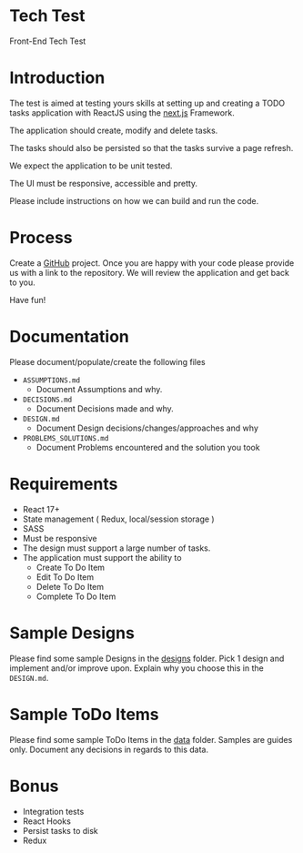 # Tech Test

Front-End Tech Test

# Introduction

The test is aimed at testing yours skills at setting up and creating a TODO tasks application with 
ReactJS using the [next.js](https://nextjs.org/learn/basics/create-nextjs-app) Framework.

The application should create, modify and delete tasks.

The tasks should also be persisted so that the tasks survive a page refresh.

We expect the application to be unit tested.

The UI must be responsive, accessible and pretty.

Please include instructions on how we can build and run the code.

# Process

Create a [GitHub](https://github.com/) project.
Once you are happy with your code please provide us with a link to the repository.
We will review the application and get back to you.

Have fun!

# Documentation
Please document/populate/create the following files
* `ASSUMPTIONS.md`
  * Document Assumptions and why.
* `DECISIONS.md`
  * Document Decisions made and why.
* `DESIGN.md`
  * Document Design decisions/changes/approaches and why
* `PROBLEMS_SOLUTIONS.md`
  * Document Problems encountered and the solution you took

# Requirements

* React 17+
* State management ( Redux, local/session storage )
* SASS
* Must be responsive
* The design must support a large number of tasks.
* The application must support the ability to
  * Create To Do Item
  * Edit To Do Item
  * Delete To Do Item
  * Complete To Do Item

# Sample Designs
Please find some sample Designs in the [designs](designs) folder.
Pick 1 design and implement and/or improve upon.
Explain why you choose this in the `DESIGN.md`.

# Sample ToDo Items
Please find some sample ToDo Items in the [data](data) folder.
Samples are guides only. Document any decisions in regards to this data.

# Bonus

* Integration tests
* React Hooks
* Persist tasks to disk
* Redux